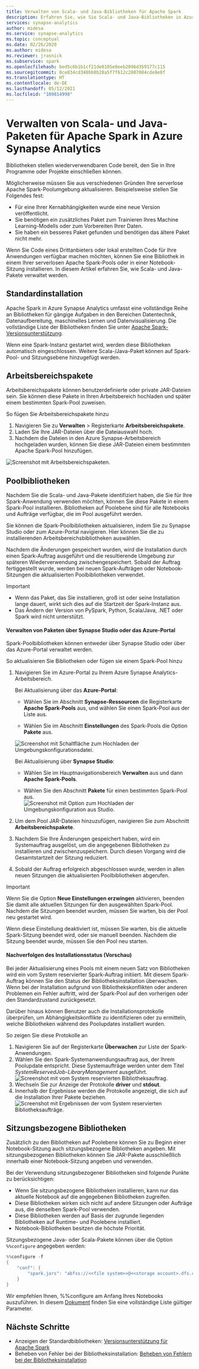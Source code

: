 ```yaml
---
title: Verwalten von Scala- und Java-Bibliotheken für Apache Spark
description: Erfahren Sie, wie Sie Scala- und Java-Bibliotheken in Azure Synapse Analytics hinzufügen und verwalten.
services: synapse-analytics
author: midesa
ms.service: synapse-analytics
ms.topic: conceptual
ms.date: 02/26/2020
ms.author: midesa
ms.reviewer: jrasnick
ms.subservice: spark
ms.openlocfilehash: bed5c6b1b1cf21de0105e0eeb2096d359177c115
ms.sourcegitcommit: 0ce834cd348bb8b28a5f7f612c2807084cde8e8f
ms.translationtype: HT
ms.contentlocale: de-DE
ms.lasthandoff: 05/12/2021
ms.locfileid: "109814998"
---
```

# <a name="manage-scala-and-java-packages-for-apache-spark-in-azure-synapse-analytics"></a>Verwalten von Scala- und Java-Paketen für Apache Spark in Azure Synapse Analytics

Bibliotheken stellen wiederverwendbaren Code bereit, den Sie in Ihre Programme oder Projekte einschließen können. 

Möglicherweise müssen Sie aus verschiedenen Gründen Ihre serverlose Apache Spark-Poolumgebung aktualisieren. Beispielsweise stellen Sie Folgendes fest:
- Für eine Ihrer Kernabhängigkeiten wurde eine neue Version veröffentlicht.
- Sie benötigen ein zusätzliches Paket zum Trainieren Ihres Machine Learning-Modells oder zum Vorbereiten Ihrer Daten.
- Sie haben ein besseres Paket gefunden und benötigen das ältere Paket nicht mehr.

Wenn Sie Code eines Drittanbieters oder lokal erstellten Code für Ihre Anwendungen verfügbar machen möchten, können Sie eine Bibliothek in einem Ihrer serverlosen Apache Spark-Pools oder in einer Notebook-Sitzung installieren. In diesem Artikel erfahren Sie, wie Scala- und Java-Pakete verwaltet werden.

## <a name="default-installation"></a>Standardinstallation
Apache Spark in Azure Synapse Analytics umfasst eine vollständige Reihe an Bibliotheken für gängige Aufgaben in den Bereichen Datentechnik, Datenaufbereitung, maschinelles Lernen und Datenvisualisierung. Die vollständige Liste der Bibliotheken finden Sie unter [Apache Spark-Versionsunterstützung](apache-spark-version-support.md). 

Wenn eine Spark-Instanz gestartet wird, werden diese Bibliotheken automatisch eingeschlossen. Weitere Scala-/Java-Paket können auf Spark-Pool- und Sitzungsebene hinzugefügt werden.

## <a name="workspace-packages"></a>Arbeitsbereichspakete
Arbeitsbereichspakete können benutzerdefinierte oder private JAR-Dateien sein. Sie können diese Pakete in Ihren Arbeitsbereich hochladen und später einem bestimmten Spark-Pool zuweisen.

So fügen Sie Arbeitsbereichspakete hinzu
1. Navigieren Sie zu **Verwalten** > Registerkarte **Arbeitsbereichspakete**.
2. Laden Sie Ihre JAR-Dateien über die Dateiauswahl hoch.
3. Nachdem die Dateien in den Azure Synapse-Arbeitsbereich hochgeladen wurden, können Sie diese JAR-Dateien einem bestimmten Apache Spark-Pool hinzufügen.

![Screenshot mit Arbeitsbereichspaketen.](./media/apache-spark-azure-portal-add-libraries/studio-add-workspace-package.png "Anzeigen von Arbeitsbereichspaketen")

## <a name="pool-libraries"></a>Poolbibliotheken
Nachdem Sie die Scala- und Java-Pakete identifiziert haben, die Sie für Ihre Spark-Anwendung verwenden möchten, können Sie diese Pakete in einem Spark-Pool installieren. Bibliotheken auf Poolebene sind für alle Notebooks und Aufträge verfügbar, die im Pool ausgeführt werden.

Sie können die Spark-Poolbibliotheken aktualisieren, indem Sie zu Synapse Studio oder zum Azure-Portal navigieren. Hier können Sie die zu installierenden Arbeitsbereichsbibliotheken auswählen. 

Nachdem die Änderungen gespeichert wurden, wird die Installation durch einen Spark-Auftrag ausgeführt und die resultierende Umgebung zur späteren Wiederverwendung zwischengespeichert. Sobald der Auftrag fertiggestellt wurde, werden bei neuen Spark-Aufträgen oder Notebook-Sitzungen die aktualisierten Poolbibliotheken verwendet. 

> [!IMPORTANT]
> - Wenn das Paket, das Sie installieren, groß ist oder seine Installation lange dauert, wirkt sich dies auf die Startzeit der Spark-Instanz aus.
> - Das Ändern der Version von PySpark, Python, Scala/Java, .NET oder Spark wird nicht unterstützt.

#### <a name="manage-packages-from-synapse-studio-or-azure-portal"></a>Verwalten von Paketen über Synapse Studio oder das Azure-Portal
Spark-Poolbibliotheken können entweder über Synapse Studio oder über das Azure-Portal verwaltet werden. 

So aktualisieren Sie Bibliotheken oder fügen sie einem Spark-Pool hinzu
1. Navigieren Sie im Azure-Portal zu Ihrem Azure Synapse Analytics-Arbeitsbereich.

    Bei Aktualisierung über das **Azure-Portal**:

    - Wählen Sie im Abschnitt **Synapse-Ressourcen** die Registerkarte **Apache Spark-Pools** aus, und wählen Sie einen Spark-Pool aus der Liste aus.
     
    - Wählen Sie im Abschnitt **Einstellungen** des Spark-Pools die Option **Pakete** aus.
  
    ![Screenshot mit Schaltfläche zum Hochladen der Umgebungskonfigurationsdatei.](./media/apache-spark-azure-portal-add-libraries/apache-spark-add-library-azure.png "Hinzufügen von Python-Bibliotheken")
   
    Bei Aktualisierung über **Synapse Studio**:
    - Wählen Sie im Hauptnavigationsbereich **Verwalten** aus und dann **Apache Spark-Pools**.

    - Wählen Sie den Abschnitt **Pakete** für einen bestimmten Spark-Pool aus.
    ![Screenshot mit Option zum Hochladen der Umgebungskonfiguration aus Studio.](./media/apache-spark-azure-portal-add-libraries/studio-update-libraries.png "Hinzufügen von Python-Bibliotheken aus Studio")
   
2. Um dem Pool JAR-Dateien hinzuzufügen, navigieren Sie zum Abschnitt **Arbeitsbereichspakete**. 
3. Nachdem Sie Ihre Änderungen gespeichert haben, wird ein Systemauftrag ausgelöst, um die angegebenen Bibliotheken zu installieren und zwischenzuspeichern. Durch diesen Vorgang wird die Gesamtstartzeit der Sitzung reduziert. 
4. Sobald der Auftrag erfolgreich abgeschlossen wurde, werden in allen neuen Sitzungen die aktualisierten Poolbibliotheken abgerufen.

> [!IMPORTANT]
> Wenn Sie die Option **Neue Einstellungen erzwingen** aktivieren, beenden Sie damit alle aktuellen Sitzungen für den ausgewählten Spark-Pool. Nachdem die Sitzungen beendet wurden, müssen Sie warten, bis der Pool neu gestartet wird. 
>
> Wenn diese Einstellung deaktiviert ist, müssen Sie warten, bis die aktuelle Spark-Sitzung beendet wird, oder sie manuell beenden. Nachdem die Sitzung beendet wurde, müssen Sie den Pool neu starten.

#### <a name="track-installation-progress-preview"></a>Nachverfolgen des Installationsstatus (Vorschau)
Bei jeder Aktualisierung eines Pools mit einem neuen Satz von Bibliotheken wird ein vom System reservierter Spark-Auftrag initiiert. Mit diesem Spark-Auftrag können Sie den Status der Bibliotheksinstallation überwachen. Wenn bei der Installation aufgrund von Bibliothekskonflikten oder anderen Problemen ein Fehler auftritt, wird der Spark-Pool auf den vorherigen oder den Standardzustand zurückgesetzt. 

Darüber hinaus können Benutzer auch die Installationsprotokolle überprüfen, um Abhängigkeitskonflikte zu identifizieren oder zu ermitteln, welche Bibliotheken während des Poolupdates installiert wurden.

So zeigen Sie diese Protokolle an
1. Navigieren Sie auf der Registerkarte **Überwachen** zur Liste der Spark-Anwendungen. 
2. Wählen Sie den Spark-Systemanwendungsauftrag aus, der Ihrem Poolupdate entspricht. Diese Systemaufträge werden unter dem Titel *SystemReservedJob-LibraryManagement* ausgeführt.
   ![Screenshot mit vom System reservierten Bibliotheksauftrag.](./media/apache-spark-azure-portal-add-libraries/system-reserved-library-job.png "Anzeigen eines Systembibliotheksauftrags")
3. Wechseln Sie zur Anzeige der Protokolle **driver** und **stdout**. 
4. Innerhalb der Ergebnisse werden die Protokolle angezeigt, die sich auf die Installation Ihrer Pakete beziehen.
    ![Screenshot mit Ergebnissen der vom System reservierten Bibliotheksaufträge.](./media/apache-spark-azure-portal-add-libraries/system-reserved-library-job-results.png "Anzeigen des Status eines Systembibliotheksauftrags")

## <a name="session-scoped-libraries"></a>Sitzungsbezogene Bibliotheken 
Zusätzlich zu den Bibliotheken auf Poolebene können Sie zu Beginn einer Notebook-Sitzung auch sitzungsbezogene Bibliotheken angeben.  Mit sitzungsbezogenen Bibliotheken können Sie JAR-Pakete ausschließlich innerhalb einer Notebook-Sitzung angeben und verwenden. 

Bei der Verwendung sitzungsbezogener Bibliotheken sind folgende Punkte zu berücksichtigen:
   - Wenn Sie sitzungsbezogene Bibliotheken installieren, kann nur das aktuelle Notebook auf die angegebenen Bibliotheken zugreifen. 
   - Diese Bibliotheken wirken sich nicht auf andere Sitzungen oder Aufträge aus, die denselben Spark-Pool verwenden. 
   - Diese Bibliotheken werden auf Basis der zugrunde liegenden Bibliotheken auf Runtime- und Poolebene installiert. 
   - Notebook-Bibliotheken besitzen die höchste Priorität.

Sitzungsbezogene Java- oder Scala-Pakete können über die Option ```%%configure``` angegeben werden:

```scala
%%configure -f
{
    "conf": {
        "spark.jars": "abfss://<<file system>>@<<storage account>.dfs.core.windows.net/<<path to JAR file>>",
    }
}
```

Wir empfehlen Ihnen, %%configure am Anfang Ihres Notebooks auszuführen. In diesem [Dokument](https://github.com/cloudera/livy#request-body) finden Sie eine vollständige Liste gültiger Parameter.

## <a name="next-steps"></a>Nächste Schritte
- Anzeigen der Standardbibliotheken: [Versionsunterstützung für Apache Spark](apache-spark-version-support.md)
- Beheben von Fehler bei der Bibliotheksinstallation: [Beheben von Fehlern bei der Bibliotheksinstallation](apache-spark-troubleshoot-library-errors.md)
